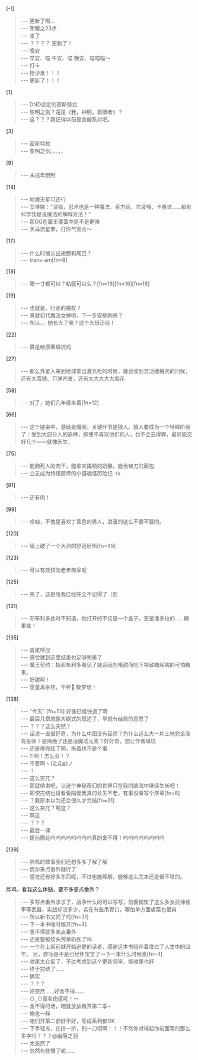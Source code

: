 
[-1] 
>--- 更新了啊...<br>
>--- 荣耀之23点<br>
>--- 来了<br>
>--- ？？？？
更新了！<br>
>--- 晚安<br>
>--- 早安、喵 午安、喵 晚安、喵喵喵～<br>
>--- 打卡<br>
>--- 抢沙发！！！<br>
>--- 更新了！！！<br>

[1] 
>--- DND设定的密斯特拉<br>
>--- 黎明之劍？還是《我，神明，救贖者》？<br>
>--- 这？？？我记得以前是金融系对吧。<br>

[3] 
>--- 密斯特拉<br>
>--- 黎明之剑。。。，，<br>

[9] 
>--- 未成年限制<br>

[14] 
>--- 地爆天星可还行<br>
>--- 艾琳娜："没错，忍术也是一种魔法，索力给、次凌嘎、卡赛诺......都有科学我是说魔法的解释方法！"<br>
>--- 那GG在魔王覆蓋中是不是更強<br>
>--- 天马流星拳，打你气管炎～<br>

[17] 
>--- 什么时候长出翅膀和尾巴？<br>
>--- trans-am[fn=8]<br>

[18] 
>--- 哪一寸都可以？粘膜可以么？[fn=18][fn=18][fn=18]<br>

[19] 
>--- 也就是，行走的魔杖？<br>
>--- 真就初代魔法女神呗，下一步安排刺杀？<br>
>--- 所以。。她长大了嘛？这个大很正经！<br>

[22] 
>--- 算是给原著填坑吗<br>

[27] 
>--- 那么外星人来到地球拿出激光枪的时候，就会收到灵活缴械咒的问候，还有大雪球、万弹齐发，还有大大大大大烟花<br>

[58] 
>--- 对了，她们几年级来着[fn=12]<br>

[66] 
>--- 这个链条中，基础是魔网，关键环节是狼人。狼人要成为一个特殊阶层了：受到大部分人的追捧，即使不喜欢他们的人，也不会去得罪，最好能交好几个——就像医生。<br>

[75] 
>--- 能齁死人的肉干，能拿来撬锁的奶酪，能当锉刀的面包<br>
>--- 立志成为特级厨师的小摄魂怪历险记（x<br>

[81] 
>--- 还有肉！<br>

[99] 
>--- 哎呦，不愧是喜欢丁香色的男人，浪漫的这么不要不要的。<br>

[120] 
>--- 墙上破了一个大洞的舒适居所[fn=49]<br>

[123] 
>--- 可以有效预防老年痴呆呢<br>

[125] 
>--- 完了，这是啥我已经完全不记得了（悲<br>

[131] 
>--- 邓布利多此时不知道，他打开的不仅是一个盒子，更是潘多拉的......糖果盒！<br>

[135] 
>--- 首尾呼应<br>
>--- 感觉就到这里结束也足够完美了<br>
>--- 魔王契约：指邓布利多看见了就会因为嗜甜而吃下导致糖尿病的可怕糖果。<br>
>--- 好甜啊！<br>
>--- 愿童真永铭，干杯🍻 敬梦想！<br>

[138] 
>--- "今天" [fn=58] 好像已經快過了啊<br>
>--- 最后几章就像大纲式的叙述了，早就有结局的意思了<br>
>--- ？？？这么突然？<br>
>--- 话说一直很好奇，为什么中国没有巫师？为什么这么大一片土地完全没有巫师？是隔绝了还是没魔法元素？好好奇，想让作者填坑<br>
>--- 还是得完结了啊，拖着也不是个事<br>
>--- ?!啊！怎么会！？<br>
>--- 不要啊ヽ(≧Д≦)ノ<br>
>--- ！<br>
>--- 这么突兀？<br>
>--- 那就结束吧，让这个神秘奇幻的世界只在我的脑海中继续生长吧！<br>
>--- 即使完结也请看看隔壁我真的长生不老，有事没事写个序章[fn=6]<br>
>--- ？我原本以为还会很久才完结[fn=31]<br>
>--- 这么突兀？啊这？<br>
>--- 啊这<br>
>--- ？？？<br>
>--- 最后一课<br>
>--- 提前撒花呜呜呜呜呜呜呜呜真的舍不得！呜呜呜呜呜呜呜呜<br>

[139] 
>--- 胖鸡的故事我们还想多多了解了解<br>
>--- 偶尔来点番外就行了<br>
>--- 感觉还有好多东西呢，不过也能理解，能够这么完本还是很不错的。




胖鸡，看我这么体贴，要不多更点番外？<br>
>--- 多写点番外求求了，战争什么的可以写写，前面铺垫了这么多女武神装甲等武器，实战却没多少，实在有些吊胃口，哪怕单方面虐菜也很爽<br>
>--- 所以新书又鸽了吗[fn=31]<br>
>--- 下一本书啥时候开[fn=4]<br>
>--- 舍不得就多来点番外<br>
>--- 还是要被坟头荒草奶死了吗<br>
>--- 一个在上架前就开始追更的读者，感谢这本书陪伴着度过了人生中的四年。
另，胖咕是不是已经怀宝宝了～下一本什么时候发[fn=4]<br>
>--- 收尾太仓促了，不过考虑到这个更新频率，能收尾也好<br>
>--- 终于完结了……<br>
>--- 确实<br>
>--- ？？？<br>
>--- 好突然……好舍不得……<br>
>--- ⊙ˍ⊙莫名伤感呢！～<br>
>--- 舍不得的话，咱就放放再开第二季~<br>
>--- 俺也一样<br>
>--- 咱们开第二部好不好，写成系列都OK<br>
>--- 下手轻点，在挤一挤，别一刀切啊！！！不然你对得起你前面写的那么多字吗？？？@幽萌之羽<br>
>--- 太突然了<br>
>--- 忽然有些懵了呢……<br>
